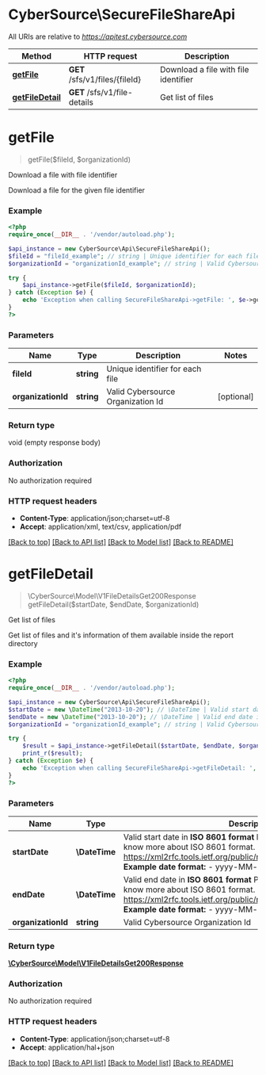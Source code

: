 # CyberSource\SecureFileShareApi

All URIs are relative to *https://apitest.cybersource.com*

Method | HTTP request | Description
------------- | ------------- | -------------
[**getFile**](SecureFileShareApi.md#getFile) | **GET** /sfs/v1/files/{fileId} | Download a file with file identifier
[**getFileDetail**](SecureFileShareApi.md#getFileDetail) | **GET** /sfs/v1/file-details | Get list of files


# **getFile**
> getFile($fileId, $organizationId)

Download a file with file identifier

Download a file for the given file identifier

### Example
```php
<?php
require_once(__DIR__ . '/vendor/autoload.php');

$api_instance = new CyberSource\Api\SecureFileShareApi();
$fileId = "fileId_example"; // string | Unique identifier for each file
$organizationId = "organizationId_example"; // string | Valid Cybersource Organization Id

try {
    $api_instance->getFile($fileId, $organizationId);
} catch (Exception $e) {
    echo 'Exception when calling SecureFileShareApi->getFile: ', $e->getMessage(), PHP_EOL;
}
?>
```

### Parameters

Name | Type | Description  | Notes
------------- | ------------- | ------------- | -------------
 **fileId** | **string**| Unique identifier for each file |
 **organizationId** | **string**| Valid Cybersource Organization Id | [optional]

### Return type

void (empty response body)

### Authorization

No authorization required

### HTTP request headers

 - **Content-Type**: application/json;charset=utf-8
 - **Accept**: application/xml, text/csv, application/pdf

[[Back to top]](#) [[Back to API list]](../../README.md#documentation-for-api-endpoints) [[Back to Model list]](../../README.md#documentation-for-models) [[Back to README]](../../README.md)

# **getFileDetail**
> \CyberSource\Model\V1FileDetailsGet200Response getFileDetail($startDate, $endDate, $organizationId)

Get list of files

Get list of files and it's information of them available inside the report directory

### Example
```php
<?php
require_once(__DIR__ . '/vendor/autoload.php');

$api_instance = new CyberSource\Api\SecureFileShareApi();
$startDate = new \DateTime("2013-10-20"); // \DateTime | Valid start date in **ISO 8601 format** Please refer the following link to know more about ISO 8601 format. - https://xml2rfc.tools.ietf.org/public/rfc/html/rfc3339.html#anchor14   **Example date format:**   - yyyy-MM-dd
$endDate = new \DateTime("2013-10-20"); // \DateTime | Valid end date in **ISO 8601 format** Please refer the following link to know more about ISO 8601 format. - https://xml2rfc.tools.ietf.org/public/rfc/html/rfc3339.html#anchor14   **Example date format:**   - yyyy-MM-dd
$organizationId = "organizationId_example"; // string | Valid Cybersource Organization Id

try {
    $result = $api_instance->getFileDetail($startDate, $endDate, $organizationId);
    print_r($result);
} catch (Exception $e) {
    echo 'Exception when calling SecureFileShareApi->getFileDetail: ', $e->getMessage(), PHP_EOL;
}
?>
```

### Parameters

Name | Type | Description  | Notes
------------- | ------------- | ------------- | -------------
 **startDate** | **\DateTime**| Valid start date in **ISO 8601 format** Please refer the following link to know more about ISO 8601 format. - https://xml2rfc.tools.ietf.org/public/rfc/html/rfc3339.html#anchor14   **Example date format:**   - yyyy-MM-dd |
 **endDate** | **\DateTime**| Valid end date in **ISO 8601 format** Please refer the following link to know more about ISO 8601 format. - https://xml2rfc.tools.ietf.org/public/rfc/html/rfc3339.html#anchor14   **Example date format:**   - yyyy-MM-dd |
 **organizationId** | **string**| Valid Cybersource Organization Id | [optional]

### Return type

[**\CyberSource\Model\V1FileDetailsGet200Response**](../Model/V1FileDetailsGet200Response.md)

### Authorization

No authorization required

### HTTP request headers

 - **Content-Type**: application/json;charset=utf-8
 - **Accept**: application/hal+json

[[Back to top]](#) [[Back to API list]](../../README.md#documentation-for-api-endpoints) [[Back to Model list]](../../README.md#documentation-for-models) [[Back to README]](../../README.md)

